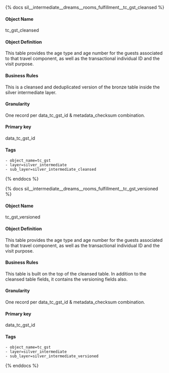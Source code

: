 {% docs sil__intermediate__dreams__rooms_fulfillment__tc_gst_cleansed %}

#### Object Name
tc_gst_cleansed

#### Object Definition
This table provides the age type and age number for the guests associated to that travel component, as well as the transactional individual ID and the visit purpose.

#### Business Rules
This is a cleansed and deduplicated version of the bronze table inside the silver intermediate layer.

#### Granularity
One record per data_tc_gst_id & metadata_checksum combination.

#### Primary key
data_tc_gst_id

#### Tags
    - object_name=tc_gst
    - layer=silver_intermediate
    - sub_layer=silver_intermediate_cleansed

{% enddocs %}

{% docs sil__intermediate__dreams__rooms_fulfillment__tc_gst_versioned %}

#### Object Name
tc_gst_versioned

#### Object Definition
This table provides the age type and age number for the guests associated to that travel component, as well as the transactional individual ID and the visit purpose.

#### Business Rules
This table is built on the top of the cleansed table. In addition to the cleansed table fields, it contains the versioning fields also.

#### Granularity
One record per data_tc_gst_id & metadata_checksum combination.

#### Primary key
data_tc_gst_id

#### Tags
    - object_name=tc_gst
    - layer=silver_intermediate
    - sub_layer=silver_intermediate_versioned

{% enddocs %}